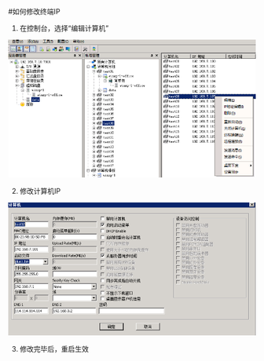 #如何修改终端IP
1. 在控制台，选择“编辑计算机”


![](/assets/108-1.png)


2. 修改计算机IP


![](/assets/108-2.png)


3. 修改完毕后，重启生效








